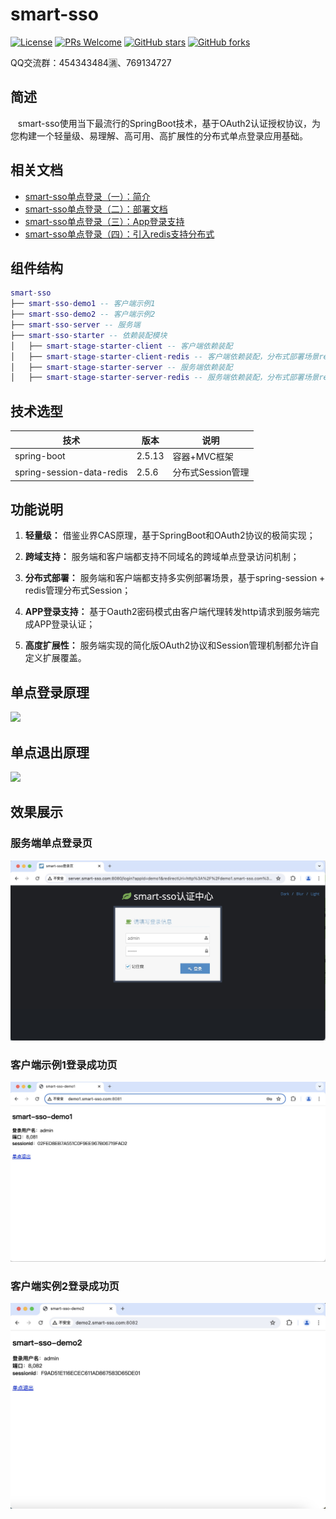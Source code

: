 # smart-sso
[![License](https://img.shields.io/badge/license-MIT-blue.svg)](http://opensource.org/licenses/MIT)
[![PRs Welcome](https://img.shields.io/badge/PRs-welcome-brightgreen.svg)](https://github.com/a466350665/smart-sso/pulls)
[![GitHub stars](https://img.shields.io/github/stars/a466350665/smart-sso.svg?style=social&label=Stars)](https://github.com/a466350665/smart-sso)
[![GitHub forks](https://img.shields.io/github/forks/a466350665/smart-sso.svg?style=social&label=Fork)](https://github.com/a466350665/smart-sso)

QQ交流群：454343484🈵、769134727

## 简述
    smart-sso使用当下最流行的SpringBoot技术，基于OAuth2认证授权协议，为您构建一个轻量级、易理解、高可用、高扩展性的分布式单点登录应用基础。

## 相关文档
- [smart-sso单点登录（一）：简介](https://blog.csdn.net/a466350665/article/details/54140411)
- [smart-sso单点登录（二）：部署文档](http://blog.csdn.net/a466350665/article/details/79628553)
- [smart-sso单点登录（三）：App登录支持](https://blog.csdn.net/a466350665/article/details/109742638)
- [smart-sso单点登录（四）：引入redis支持分布式](https://blog.csdn.net/a466350665/article/details/109388429)

## 组件结构

```lua
smart-sso
├── smart-sso-demo1 -- 客户端示例1
├── smart-sso-demo2 -- 客户端示例2
├── smart-sso-server -- 服务端
├── smart-sso-starter -- 依赖装配模块
│   ├── smart-stage-starter-client -- 客户端依赖装配
│   ├── smart-stage-starter-client-redis -- 客户端依赖装配，分布式部署场景redis支持
│   ├── smart-stage-starter-server -- 服务端依赖装配
│   ├── smart-stage-starter-server-redis -- 服务端依赖装配，分布式部署场景redis支持
```

## 技术选型

| 技术                   | 版本    | 说明             |
| ---------------------- | ------- | ---------------- |
| spring-boot             | 2.5.13   | 容器+MVC框架     |
| spring-session-data-redis    | 2.5.6   | 分布式Session管理  |

## 功能说明

1. **轻量级：** 借鉴业界CAS原理，基于SpringBoot和OAuth2协议的极简实现；

2. **跨域支持：** 服务端和客户端都支持不同域名的跨域单点登录访问机制；

3. **分布式部署：** 服务端和客户端都支持多实例部署场景，基于spring-session + redis管理分布式Session；

4. **APP登录支持：** 基于Oauth2密码模式由客户端代理转发http请求到服务端完成APP登录认证；

5. **高度扩展性：** 服务端实现的简化版OAuth2协议和Session管理机制都允许自定义扩展覆盖。

## 单点登录原理
![](https://img-blog.csdnimg.cn/20201118170252707.jpg?x-oss-process=image/watermark,type_ZmFuZ3poZW5naGVpdGk,shadow_10,text_aHR0cHM6Ly9ibG9nLmNzZG4ubmV0L2E0NjYzNTA2NjU=,size_16,color_FFFFFF,t_70#pic_center)


## 单点退出原理
![](https://img-blog.csdnimg.cn/20201118165835197.jpg?x-oss-process=image/watermark,type_ZmFuZ3poZW5naGVpdGk,shadow_10,text_aHR0cHM6Ly9ibG9nLmNzZG4ubmV0L2E0NjYzNTA2NjU=,size_16,color_FFFFFF,t_70#pic_center)


## 效果展示
### 服务端单点登录页
![](./images/img1.jpg)

### 客户端示例1登录成功页
![](./images/img2.jpg)

### 客户端实例2登录成功页
![](./images/img3.jpg)